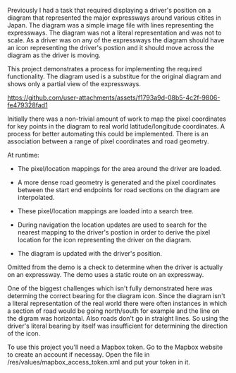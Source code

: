 Previously I had a task that required displaying a driver's position on a diagram that represented the major expressways around various citites in Japan. The diagram was a simple image file with lines representing the expressways. The diagram was not a literal representation and was not to scale. As a driver was on any of the expressways the diagram should have an icon representing the driver's postion and it should move across the diagram as the driver is moving. 

This project demonstrates a process for implementing the required functionality. The diagram used is a substitue for the original diagram and shows only a partial view of the expressways.


https://github.com/user-attachments/assets/f1793a9d-08b5-4c2f-9806-fe479328fad1

Initially there was a non-trivial amount of work to map the pixel coordinates for key points in the diagram to real world latitude/longitude coordinates. A process for better automating this could be implemented. There is an association between a range of pixel coordinates and road geometry. 

At runtime: 

* The pixel/location mappings for the area around the driver are loaded.

* A more dense road geometry is generated and the pixel coordinates between the start end endpoints for road sections on the diagram are interpolated.

* These pixel/location mappings are loaded into a search tree.

* During navigation the location updates are used to search for the nearest mapping to the driver's postion in order to derive the pixel location for the icon representing the driver on the diagram. 

* The diagram is updated with the driver's position.


Omitted from the demo is a check to determine when the driver is actually on an expressway. The demo uses a static route on an expressway.

One of the biggest challenges which isn't fully demonstrated here was determing the correct bearing for the diagram icon. Since the diagram isn't a literal representation of the real world there were often instances in which a section of road would be going north/south for example and the line on the digram was horizontal. Also roads don't go in straight lines. So using the driver's literal bearing by itself was insufficient for determining the direction of the icon.


To use this project you'll need a Mapbox token. 
Go to the Mapbox website to create an account if necessay.
Open the file in /res/values/mapbox_access_token.xml and put your token in it.


